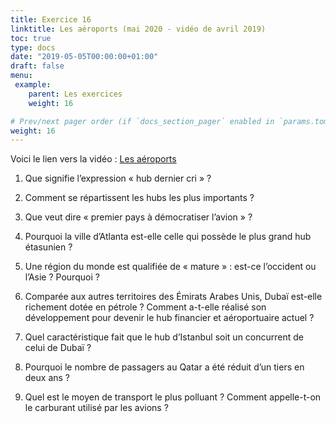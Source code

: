 ```yaml
---
title: Exercice 16
linktitle: Les aéroports (mai 2020 - vidéo de avril 2019)
toc: true
type: docs
date: "2019-05-05T00:00:00+01:00"
draft: false
menu:
 example:
    parent: Les exercices
    weight: 16

# Prev/next pager order (if `docs_section_pager` enabled in `params.toml`)
weight: 16
---
```


Voici le lien vers la vidéo : [Les aéroports](https://www.youtube.com/watch?v=P2sDogryjuI)

1) Que signifie l’expression « hub dernier cri » ?

2) Comment se répartissent les hubs les plus importants ?

3) Que veut dire « premier pays à démocratiser l’avion » ?

4) Pourquoi la ville d’Atlanta est-elle celle qui possède le plus grand hub étasunien ?

5) Une région du monde est qualifiée de « mature » : est-ce l’occident ou l’Asie ? Pourquoi ?

6) Comparée aux autres territoires des Émirats Arabes Unis, Dubaï est-elle richement dotée en pétrole ? Comment a-t-elle réalisé son développement pour devenir le hub financier et aéroportuaire actuel ?

7) Quel caractéristique fait que le hub d’Istanbul soit un concurrent de celui de Dubaï ?

8) Pourquoi le nombre de passagers au Qatar a été réduit d’un tiers en deux ans ?

9) Quel est le moyen de transport le plus polluant ? Comment appelle-t-on le carburant utilisé par les avions ?



